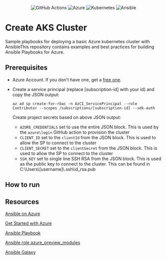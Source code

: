 <div align="center">

![GitHub Actions](https://img.shields.io/badge/github%20actions-%232671E5.svg?style=for-the-badge&logo=githubactions&logoColor=white)
![Azure](https://img.shields.io/badge/azure-%230072C6.svg?style=for-the-badge&logo=microsoftazure&logoColor=white)
![Kubernetes](https://img.shields.io/badge/kubernetes-%23326ce5.svg?style=for-the-badge&logo=kubernetes&logoColor=white)
![Ansible](https://img.shields.io/badge/ansible-%231A1918.svg?style=for-the-badge&logo=ansible&logoColor=white)
  
</div>
  
# Create AKS Cluster

Sample playbooks for deploying a basic Azure kubernetes cluster with AnsibleThis repository contains examples and best practices for building Ansible Playbooks for Azure.

## Prerequisites

- Azure Account. If you don't have one, get a [free one](https://azure.microsoft.com/en-us/free/).

- Create a service principal (replace [subscription-id] with your id) and copy the JSON output:

    `az ad sp create-for-rbac -n AzCI_ServicePrincipal --role Contributor --scopes /subscriptions/[subscription-id] --sdk-auth`

  Create project secrets based on above JSON output:

    * `AZURE_CREDENTIALS` set to use the entire JSON block. This is used by the `azure\login` GitHub action to provision the cluster
    * `CLIENT_ID` set to the `clientId` from the JSON block. This is used to allow the SP to connect to the cluster
    * `CLIENT_SECRET` set to the `clientSecret` from the JSON block. This is used to allow the SP to connect to the cluster
    * `SSH_KEY` set to single line SSH RSA from the JSON block. This is used as the public key to connect to the cluster. This can be found in C:\Users\\[username]\\.ssh\id_rsa.pub

## How to run



## Resources

[Ansible on Azure](https://learn.microsoft.com/en-us/azure/developer/ansible/overview)

[Get Started with Azure](https://docs.ansible.com/ansible/latest/scenario_guides/guide_azure.html)

[Ansible Playbook](https://docs.ansible.com/ansible/latest/playbook_guide/playbooks.html)

[Ansible role azure_preview_modules](https://galaxy.ansible.com/Azure/azure_preview_modules)

[Ansible Galaxy](http://galaxy.ansible.com) 
